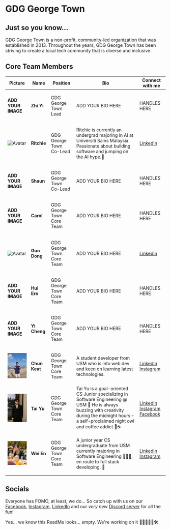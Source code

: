# GDG George Town

## Just so you know...
GDG George Town is a non-profit, community-led organization that was established in 2013. Throughout the years, GDG George Town has been striving to create a local tech community that is diverse and inclusive.

## Core Team Members
| Picture | Name | Position | Bio | Connect with me |
|---------|------|----------|-----|-----------------|
| **ADD YOUR IMAGE** | <p><b>Zhi Yi</b></p> | <p>GDG George Town Lead</p> | ADD YOUR BIO HERE | HANDLES HERE |
| <img src="https://raw.githubusercontent.com/Google-Developer-Group-GeorgeTown/.github/main/profile/profile picture/Ritchie.jpg" alt="Avatar" width="200"> | <p><b>Ritchie</b></p> | <p>GDG George Town Co-Lead</p> | <p>Ritchie is currently an undergrad majoring in AI at Universiti Sains Malaysia. Passionate about building software and jumping on the AI hype.🤖</p> | [LinkedIn](https://www.linkedin.com/in/ritchie-p-892b31115/) |
| **ADD YOUR IMAGE** | <p><b>Shaun</b></p> | <p>GDG George Town Co-Lead</p> | ADD YOUR BIO HERE | HANDLES HERE |
| **ADD YOUR IMAGE** | <p><b>Carol</b></p> | <p>GDG George Town Core Team</p> | ADD YOUR BIO HERE | HANDLES HERE |
| <img src="https://raw.githubusercontent.com/Google-Developer-Group-GeorgeTown/.github/main/profile/profile picture/GuoDong-min.png" alt="Avatar" width="200"> | <p><b>Guo Dong</b></p> | <p>GDG George Town Core Team</p> | ADD YOUR BIO HERE | [LinkedIn](https://www.linkedin.com/in/guodong-tan/) |
| **ADD YOUR IMAGE** | <p><b>Hui Ern</b></p> | <p>GDG George Town Core Team</p> | ADD YOUR BIO HERE | HANDLES HERE |
| **ADD YOUR IMAGE** | <p><b>Yi Cheng</b></p> | <p>GDG George Town Core Team</p> | ADD YOUR BIO HERE | HANDLES HERE |
| <img src="https://raw.githubusercontent.com/Google-Developer-Group-GeorgeTown/.github/main/profile/profile picture/CK.jpg" alt="Avatar" width="200"> | <p><b>Chun Keat</b></p> | <p>GDG George Town Core Team</p> | <p> A student developer from USM who is into web dev and keen on learning latest technologies. </p> | [LinkedIn](https://www.linkedin.com/in/koaychunkeat/) [Instagram](https://instagram.com/koaykck)|
| <img src="https://raw.githubusercontent.com/Google-Developer-Group-GeorgeTown/.github/main/profile/profile picture/Tai Yu.jpg" alt="Avatar" width="200"> | <p><b>Tai Yu</b></p> | <p>GDG George Town Core Team</p> | Tai Yu is a goal-oriented CS Junior specializing in Software Engineering @ USM 🚀 He is always buzzing with creativity during the midnight hours – a self-proclaimed night owl and coffee addict 🦉☕ | [LinkedIn](https://www.linkedin.com/in/then-tai-yu/) [Instagram](https://www.instagram.com/thenty1109/) [Facebook](https://www.facebook.com/thentaiyu/)|
| <img src="https://raw.githubusercontent.com/Google-Developer-Group-GeorgeTown/.github/main/profile/profile picture/WeiEn.jpg" alt="Avatar" width="200">| <p><b>Wei En</b></p> | <p>GDG George Town Core Team</p> | <p>A junior year CS undergraduate from USM currently majoring in Software Engineering 👩🏻‍💻, en route to full stack developing. 🤖</p> | [LinkedIn](https://www.linkedin.com/in/looi-wei-en/) [Instagram](https://www.instagram.com/diminecjean2002)|

## Socials
Everyone has FOMO, at least, we do... So catch up with us on our [Facebook](https://www.facebook.com/gdggeorgetown), [Instagram](https://www.instagram.com/gdggeorgetown/), [LinkedIn](https://www.linkedin.com/company/gdg-george-town/?viewAsMember=true) and our *very new* [Discord server](https://discord.gg/BJ5b6kwejr) for all the fun!

Yes... we know this ReadMe looks... empty. We're working on it 👷‍♂️👷👩‍💻🛠️

